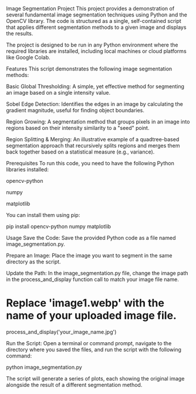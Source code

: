 Image Segmentation Project
This project provides a demonstration of several fundamental image segmentation techniques using Python and the OpenCV library. The code is structured as a single, self-contained script that applies different segmentation methods to a given image and displays the results.

The project is designed to be run in any Python environment where the required libraries are installed, including local machines or cloud platforms like Google Colab.

Features
This script demonstrates the following image segmentation methods:

Basic Global Thresholding: A simple, yet effective method for segmenting an image based on a single intensity value.

Sobel Edge Detection: Identifies the edges in an image by calculating the gradient magnitude, useful for finding object boundaries.

Region Growing: A segmentation method that groups pixels in an image into regions based on their intensity similarity to a "seed" point.

Region Splitting & Merging: An illustrative example of a quadtree-based segmentation approach that recursively splits regions and merges them back together based on a statistical measure (e.g., variance).

Prerequisites
To run this code, you need to have the following Python libraries installed:

opencv-python

numpy

matplotlib

You can install them using pip:

pip install opencv-python numpy matplotlib

Usage
Save the Code: Save the provided Python code as a file named image_segmentation.py.

Prepare an Image: Place the image you want to segment in the same directory as the script.

Update the Path: In the image_segmentation.py file, change the image path in the process_and_display function call to match your image file name.

# Replace 'image1.webp' with the name of your uploaded image file.
process_and_display('your_image_name.jpg')

Run the Script: Open a terminal or command prompt, navigate to the directory where you saved the files, and run the script with the following command:

python image_segmentation.py

The script will generate a series of plots, each showing the original image alongside the result of a different segmentation method.
